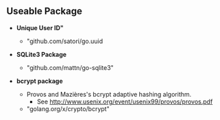 ## Useable Package
- **Unique User ID"**
    - "github.com/satori/go.uuid

- **SQLite3 Package**
    - "github.com/mattn/go-sqlite3"

- **bcrypt package**
    - Provos and Mazières's bcrypt adaptive hashing algorithm. 
        - See http://www.usenix.org/event/usenix99/provos/provos.pdf
    - "golang.org/x/crypto/bcrypt"